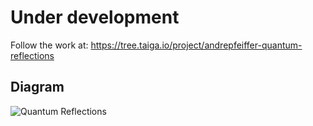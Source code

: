 # Under development
Follow the work at: https://tree.taiga.io/project/andrepfeiffer-quantum-reflections


## Diagram

![Quantum Reflections](https://www.plantuml.com/plantuml/proxy?src=https://raw.githubusercontent.com/iparosds/Quantum-Reflections/refs/heads/criar-documentacao-das-classes/docs/quantum_reflections_classes.puml&fmt=svg&cache=no)
